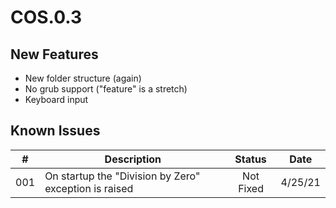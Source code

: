 # COS.0.3

## New Features

- New folder structure (again)
- No grub support ("feature" is a stretch)
- Keyboard input

## Known Issues

| # | Description | Status | Date |
|:-:|-|:-:|:-:|
| 001 | On startup the "Division by Zero" exception is raised | Not Fixed | 4/25/21 |
